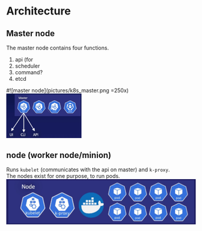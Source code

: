 # Architecture
## Master node
The master node contains four functions.<br>
1. api (for 
1. scheduler
1. command?
1. etcd

#![master node](pictures/k8s_master.png =250x)
<img src="pictures/k8s_master.png" width="200">
## node (worker node/minion)
Runs `kubelet` (communicates with the api on master) and `k-proxy`.<br>
The nodes exist for one purpose, to run pods.<br>
![node](pictures/node.png)
